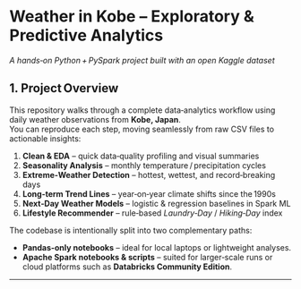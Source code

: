 # Weather in Kobe – Exploratory & Predictive Analytics
*A hands‑on Python + PySpark project built with an open Kaggle dataset*

## 1. Project Overview
This repository walks through a complete data‑analytics workflow using daily weather observations from **Kobe, Japan**.  
You can reproduce each step, moving seamlessly from raw CSV files to actionable insights:

1. **Clean & EDA** – quick data‑quality profiling and visual summaries  
2. **Seasonality Analysis** – monthly temperature / precipitation cycles  
3. **Extreme‑Weather Detection** – hottest, wettest, and record‑breaking days  
4. **Long‑term Trend Lines** – year‑on‑year climate shifts since the 1990s  
5. **Next‑Day Weather Models** – logistic & regression baselines in Spark ML  
6. **Lifestyle Recommender** – rule‑based *Laundry‑Day* / *Hiking‑Day* index  

The codebase is intentionally split into two complementary paths:

* **Pandas‑only notebooks** – ideal for local laptops or lightweight analyses.  
* **Apache Spark notebooks & scripts** – suited for larger‑scale runs or cloud platforms such as **Databricks Community Edition**.

---
